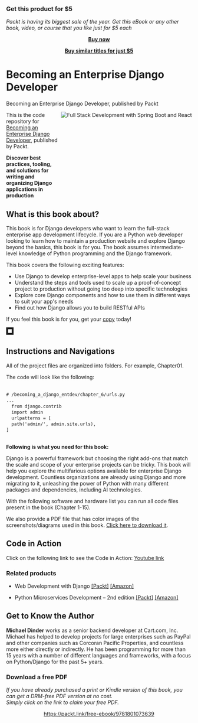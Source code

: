 
### Get this product for $5

<i>Packt is having its biggest sale of the year. Get this eBook or any other book, video, or course that you like just for $5 each</i>


<b><p align='center'>[Buy now](https://packt.link/9781801073639)</p></b>


<b><p align='center'>[Buy similar titles for just $5](https://subscription.packtpub.com/search)</p></b>


# Becoming an Enterprise Django Developer		
Becoming an Enterprise Django Developer, published by Packt

<a href="https://www.packtpub.com/product/becoming-an-enterprise-django-developer/9781801073639"><img src="https://static.packt-cdn.com/products/9781801073639/cover/smaller" alt="Full Stack Development with Spring Boot and React" height="256px" align="right"></a>

This is the code repository for [Becoming an Enterprise Django Developer](https://www.packtpub.com/product/becoming-an-enterprise-django-developer/9781801073639), published by Packt.

**Discover best practices, tooling, and solutions for writing and organizing Django applications in production**

## What is this book about?

This book is for Django developers who want to learn the full-stack enterprise app development lifecycle. If you are a Python web developer looking to learn how to maintain a production website and explore Django beyond the basics, this book is for you. The book assumes intermediate-level knowledge of Python programming and the Django framework.	

This book covers the following exciting features:

*	Use Django to develop enterprise-level apps to help scale your business
* Understand the steps and tools used to scale up a proof-of-concept project to production without going too deep into specific technologies
* Explore core Django components and how to use them in different ways to suit your app's needs
* Find out how Django allows you to build RESTful APIs

If you feel this book is for you, get your [copy](https://www.amazon.com/dp/1801070946) today!

<a href="https://www.packtpub.com/?utm_source=github&utm_medium=banner&utm_campaign=GitHubBanner"><img src="https://raw.githubusercontent.com/PacktPublishing/GitHub/master/GitHub.png" 
alt="https://www.packtpub.com/" border="5" /></a>


## Instructions and Navigations
All of the project files are organized into folders. For example, Chapter01.

The code will look like the following:

```

# /becoming_a_django_entdev/chapter_6/urls.py
...
  from django.contrib
  import admin
  urlpatterns = [
  path('admin/', admin.site.urls),
]


```

**Following is what you need for this book:**

Django is a powerful framework but choosing the right add-ons that match the scale and scope of your enterprise projects can be tricky. This book will help you explore the multifarious options available for enterprise Django development. Countless organizations are already using Django and more migrating to it, unleashing the power of Python with many different packages and dependencies, including AI technologies.

With the following software and hardware list you can run all code files present in the book (Chapter 1-15).

We also provide a PDF file that has color images of the screenshots/diagrams used in this book. [Click here to download it](https://packt.link/F2QLv).

## Code in Action

Click on the following link to see the Code in Action: [Youtube link](https://bit.ly/3HQDP9Z)

### Related products <Other books you may enjoy>
* Web Development with Django [[Packt]](https://www.packtpub.com/product/web-development-with-django/9781839212505) [[Amazon]](https://www.amazon.com/Web-Development-Django-applications-Python-based/dp/1839212500)

* Python Microservices Development – 2nd edition [[Packt]](https://www.packtpub.com/product/python-microservices-development-second-edition/9781801076302) [[Amazon]](https://www.amazon.com/Python-Microservices-Development-lightweight-microservices/dp/1801076308)

## Get to Know the Author
**Michael Dinder** works as a senior backend developer at Cart.com, Inc. Michael has helped to develop projects for large enterprises such as PayPal and other companies such as Corcoran Pacific Properties, and countless more either directly or indirectly. He has been programming for more than 15 years with a number of different languages and frameworks, with a focus on Python/Django for the past 5+ years.

### Download a free PDF

 <i>If you have already purchased a print or Kindle version of this book, you can get a DRM-free PDF version at no cost.<br>Simply click on the link to claim your free PDF.</i>
<p align="center"> <a href="https://packt.link/free-ebook/9781801073639">https://packt.link/free-ebook/9781801073639 </a> </p>